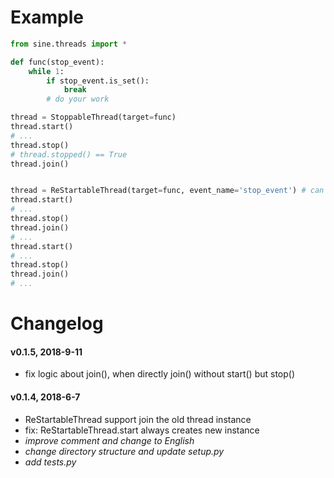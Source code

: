 # Example

```python
from sine.threads import *

def func(stop_event):
	while 1:
		if stop_event.is_set():
			break
		# do your work

thread = StoppableThread(target=func)
thread.start()
# ...
thread.stop()
# thread.stopped() == True
thread.join()


thread = ReStartableThread(target=func, event_name='stop_event') # can specify the parameter's name
thread.start()
# ...
thread.stop()
thread.join()
# ...
thread.start()
# ...
thread.stop()
thread.join()
# ...
```


# Changelog

#### v0.1.5, 2018-9-11

* fix logic about join(), when directly join() without start() but stop()

#### v0.1.4, 2018-6-7

* ReStartableThread support join the old thread instance  
* fix: ReStartableThread.start always creates new instance  
* *improve comment and change to English*  
* *change directory structure and update setup.py*  
* *add tests.py*  
